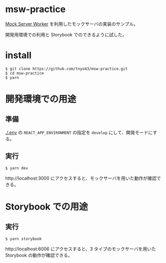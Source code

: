 # msw-practice

[Mock Server Worker](https://mswjs.io/) を利用したモックサーバの実装のサンプル。

開発用環境での利用と Storybook でのできるように試した。

# install

```
$ git clone https://github.com/tnyo43/msw-practice.git
$ cd msw-practice
$ yarn
```

# 開発環境での用途

## 準備

[./.env](https://github.com/tnyo43/msw-practice/blob/main/.env) の `REACT_APP_ENVIRONMENT` の指定を `develop` にして、開発モードにする。

## 実行

```
$ yarn dev
```

http://localhost:3000 にアクセスすると、モックサーバを用いた動作が確認できる。

# Storybook での用途

## 実行

```
$ yarn storybook
```

http://localhost:6006 にアクセスすると、3 タイプのモックサーバを用いた Storybook の動作が確認できる。
